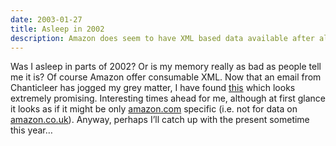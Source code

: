 ```yaml
---
date: 2003-01-27
title: Asleep in 2002
description: Amazon does seem to have XML based data available after all.
---
```



Was I asleep in parts of 2002? Or is my memory really as bad as people tell me it is? Of course Amazon offer consumable XML. Now that an email from Chanticleer has jogged my grey matter, I have found [this](http://associates.amazon.com/exec/panama/associates/join/developer/faq.html/) which looks extremely promising. Interesting times ahead for me, although at first glance it looks as if it might be only [amazon.com](http://www.amazon.com/) specific (i.e. not for data on [amazon.co.uk](http://www.amazon.co.uk/)). Anyway, perhaps I’ll catch up with the present sometime this year…
